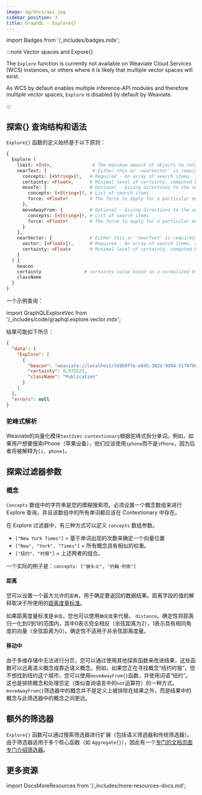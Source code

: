 ```yaml
---
image: og/docs/api.jpg
sidebar_position: 3
title: GraphQL - Explore{}
---
```


import Badges from '/_includes/badges.mdx';

<Badges/>

:::note Vector spaces and Expore{}

The `Explore` function is currently not available on Weaviate Cloud Services (WCS) instances, or others where it is likely that multiple vector spaces will exist.

As WCS by default enables multiple inference-API modules and therefore multiple vector spaces, `Explore` is disabled by default by Weaviate.

:::

## 探索{} 查询结构和语法

`Explore{}` 函数的定义始终基于以下原则：

```graphql
{
  Explore (
    limit: <Int>,               # The maximum amount of objects to return
    nearText: {                 # Either this or 'nearVector' is required
      concepts: [<String>]!,   # Required - An array of search items. If the text2vec-contextionary is the vectorization module, the concepts should be present in the Contextionary.
      certainty: <Float>,      # Minimal level of certainty, computed by normalized distance
      moveTo: {                # Optional - Giving directions to the search
        concepts: [<String>]!, # List of search items
        force: <Float>!        # The force to apply for a particular movement. Must be between 0 (no movement) and 1 (largest possible movement).
      },
      moveAwayFrom: {          # Optional - Giving directions to the search
        concepts: [<String>]!, # List of search items
        force: <Float>!        # The force to apply for a particular movement. Must be between 0 (no movement) and 1 (largest possible movement).
      }
    },
    nearVector: {              # Either this or 'nearText' is required
      vector: [<Float>]!,      # Required - An array of search items, which length should match the vector space
      certainty: <Float>       # Minimal level of certainty, computed by normalized distance
    }
  ) {
    beacon
    certainty                # certainty value based on a normalized distance calculation
    className
  }
}
```

一个示例查询：

import GraphQLExploreVec from '/_includes/code/graphql.explore.vector.mdx';

<GraphQLExploreVec/>

结果可能如下所示：

```json
{
  "data": {
    "Explore": [
      {
        "beacon": "weaviate://localhost/7e9b9ffe-e645-302d-9d94-517670623b35",
        "certainty": 0.975523,
        "className": "Publication"
      }
    ]
  },
  "errors": null
}
```

### 驼峰式解析

Weaviate的向量化模块`text2vec-contextionary`根据驼峰式拆分单词。例如，如果用户想要搜索iPhone（苹果设备），他们应该使用`iphone`而不是`iPhone`，因为后者将被解释为`[i, phone]`。

## 探索过滤器参数

### 概念

`Concepts` 数组中的字符串是您的模糊搜索项。必须设置一个概念数组来进行 Explore 查询，并且该数组中的所有单词都应该在 Contextionary 中存在。

在 Explore 过滤器中，有三种方式可以定义 `concepts` 数组参数。

- `["New York Times"]` = 基于单词出现的次数来确定一个向量位置
- `["New", "York", "Times"]` = 所有概念具有相似的权重。
- `["纽约", "时报"]` = 上述两者的组合。

一个实际的例子是：`concepts: ["披头士", "约翰·列侬"]`

#### 距离

您可以设置一个最大允许的`距离`，用于确定要返回的数据结果。距离字段的值的解释取决于所使用的[距离度量标准](/developers/weaviate/config-refs/distances.md)。

如果距离度量标准是`余弦`，您也可以使用`确定度`来代替。
`distance`。确定性将距离归一化到0到1的范围内，其中0表示完全相反（余弦距离为2），1表示具有相同角度的向量（余弦距离为0）。确定性不适用于非余弦距离度量。

#### 移动中

由于多维存储中无法进行分页，您可以通过使用其他探索函数来改进结果，这些函数可以远离语义概念或靠近语义概念。例如，如果您正在寻找概念“纽约时报”，但不想找到纽约这个城市，您可以使用`moveAwayFrom{}`函数，并使用词语“纽约”。这也是排除概念和处理否定（类似查询语言中的`not`运算符）的一种方式。`moveAwayFrom{}`筛选器中的概念并不是定义上被排除在结果之外，而是结果中的概念与此筛选器中的概念之间更远。

## 额外的筛选器

`Explore{}` 函数可以通过搜索筛选器进行扩展（包括语义筛选器和传统筛选器）。由于筛选器适用于多个核心函数（如 `Aggregate{}`），因此有一个[专门的文档页面专门介绍筛选器](filters.md)。

## 更多资源

import DocsMoreResources from '/_includes/more-resources-docs.md';

<DocsMoreResources />